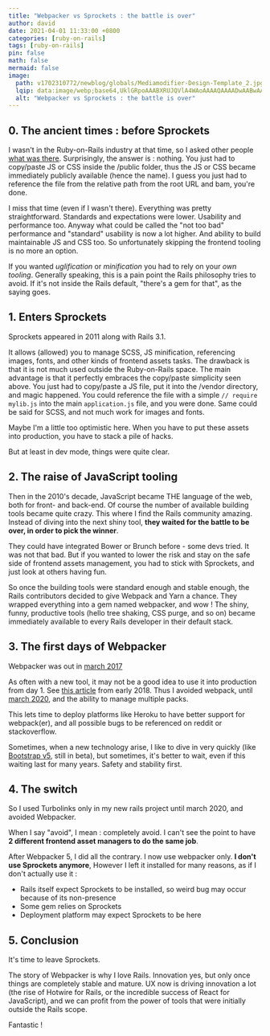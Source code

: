 ```yaml
---
title: "Webpacker vs Sprockets : the battle is over"
author: david
date: 2021-04-01 11:33:00 +0800
categories: [ruby-on-rails]
tags: [ruby-on-rails]
pin: false
math: false
mermaid: false
image:
  path: v1702310772/newblog/globals/Mediamodifier-Design-Template_2.jpg
  lqip: data:image/webp;base64,UklGRpoAAABXRUJQVlA4WAoAAAAQAAAADwAABwAAQUxQSDIAAAARL0AmbZurmr57yyIiqE8oiG0bejIYEQTgqiDA9vqnsUSI6H+oAERp2HZ65qP/VIAWAFZQOCBCAAAA8AEAnQEqEAAIAAVAfCWkAALp8sF8rgRgAP7o9FDvMCkMde9PK7euH5M1m6VWoDXf2FkP3BqV0ZYbO6NA/VFIAAAA
  alt: "Webpacker vs Sprockets : the battle is over"
---
```


## 0. The ancient times : before Sprockets  

I wasn't in the Ruby-on-Rails industry at that time, so I asked other people [what was there](https://www.reddit.com/r/rails/comments/lfbomu/archeology_what_was_there_before_sprockets/). Surprisingly, the answer is : nothing. You just had to copy/paste JS or CSS inside the /public folder, thus the JS or CSS became immediately publicly available (hence the name). I guess you just had to reference the file from the relative path from the root URL and bam, you're done.  
  
I miss that time (even if I wasn't there). Everything was pretty straightforward. Standards and expectations were lower. Usability and performance too. Anyway what could be called the "not too bad" performance and "standard" usability is now a lot higher. And ability to build maintainable JS and CSS too. So unfortunately skipping the frontend tooling is no more an option.  
  
If you wanted *uglification* or *minification* you had to rely on your *own tooling*. Generally speaking, this is a pain point the Rails philosophy tries to avoid. If it's not inside the Rails default, "there's a gem for that", as the saying goes.  
  
## 1. Enters Sprockets  
  
Sprockets appeared in 2011 along with Rails 3.1.  
  
It allows (allowed) you to manage SCSS, JS minification, referencing images, fonts, and other kinds of frontend assets tasks. The drawback is that it is not much used outside the Ruby-on-Rails space. The main advantage is that it perfectly embraces the copy/paste simplicity seen above. You just had to copy/paste a JS file, put it into the /vendor directory, and magic happened. You could reference the file with a simple `// require mylib.js` into the main `application.js` file, and you were done. Same could be said for SCSS, and not much work for images and fonts.  
  
Maybe I'm a little too optimistic here. When you have to put these assets into production, you have to stack a pile of hacks.  
  
But at least in dev mode, things were quite clear.  
  
## 2. The raise of JavaScript tooling  
  
Then in the 2010's decade, JavaScript became THE language of the web, both for front- and back-end. Of course the number of available building tools became quite crazy. This where I find the Rails community amazing. Instead of diving into the next shiny tool, **they waited for the battle to be over, in order to pick the winner**.  
  
They could have integrated Bower or Brunch before - some devs tried. It was not that bad. But if you wanted to lower the risk and stay on the safe side of frontend assets management, you had to stick with Sprockets, and just look at others having fun.  
  
So once the building tools were standard enough and stable enough, the Rails contributors decided to give Webpack and Yarn a chance. They wrapped everything into a gem named webpacker, and wow ! The shiny, funny, productive tools (hello tree shaking, CSS purge, and so on) became immediately available to every Rails developer in their default stack.  
  
## 3. The first days of Webpacker  
  
Webpacker was out in [march 2017](https://github.com/rails/webpacker/releases/tag/v1.0.0)  
  
As often with a new tool, it may not be a good idea to use it into production from day 1. See [this article](https://www.codementor.io/@help/rails-with-webpack-not-for-everyone-feucqq83z) from early 2018. Thus I avoided webpack, until [march 2020](https://prathamesh.tech/2020/03/25/webpacker-5-0-released/), and the ability to manage multiple packs.  
  
This lets time to deploy platforms like Heroku to have better support for webpack(er), and all possible bugs to be referenced on reddit or stackoverflow.  
  
Sometimes, when a new technology arise, I like to dive in very quickly (like [Bootstrap v5](https://getbootstrap.com/docs/5.0/getting-started/introduction/), still in beta), but sometimes, it's better to wait, even if this waiting last for many years. Safety and stability first.  
  
## 4. The switch  
  
So I used Turbolinks only in my new rails project until march 2020, and avoided Webpacker.  
  
When I say "avoid", I mean : completely avoid. I can't see the point to have **2 different frontend asset managers to do the same job**.  
  
After Webpacker 5, I did all the contrary. I now use webpacker only. **I don't use Sprockets anymore**, However I left it installed for many reasons, as if I don't actually use it :  
  
- Rails itself expect Sprockets to be installed, so weird bug may occur because of its non-presence  
- Some gem relies on Sprockets  
- Deployment platform may expect Sprockets to be here  
  
## 5. Conclusion  
  
It's time to leave Sprockets.  
  
The story of Webpacker is why I love Rails. Innovation yes, but only once things are completely stable and mature. UX now is driving innovation a lot (the rise of Hotwire for Rails, or the incredible success of React for JavaScript), and we can profit from the power of tools that were initially outside the Rails scope.  
  
Fantastic !